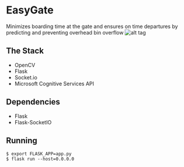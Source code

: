 # EasyGate
Minimizes boarding time at the gate and ensures on time departures by predicting and preventing overhead bin overflow
![alt tag](http://i.imgur.com/ieNjdcM.png)

## The Stack
- OpenCV
- Flask
- Socket.io
- Microsoft Cognitive Services API

## Dependencies
- Flask
- Flask-SocketIO 

## Running
```
$ export FLASK_APP=app.py
$ flask run --host=0.0.0.0
```
